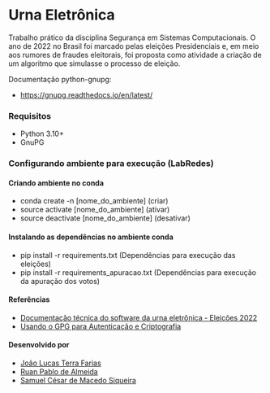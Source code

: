 # Urna Eletrônica

Trabalho prático da disciplina Segurança em Sistemas Computacionais. O ano de 2022 no Brasil foi marcado pelas eleições Presidenciais e, em meio aos rumores de fraudes eleitorais, foi proposta como atividade a criação de um algoritmo que simulasse o processo de eleição.


Documentação python-gnupg:
   - https://gnupg.readthedocs.io/en/latest/
   

### Requisitos
  
  - Python 3.10+
  - GnuPG 
  
### Configurando ambiente para execução (LabRedes)

#### Criando ambiente no conda

   - conda create -n [nome_do_ambiente] (criar)
   - source activate [nome_do_ambiente] (ativar)
   - source deactivate [nome_do_ambiente] (desativar)

#### Instalando as dependências no ambiente conda

   - pip install -r requirements.txt                  (Dependências para execução das eleições)
   - pip install -r requirements_apuracao.txt         (Dependências para execução da apuração dos votos)
    

#### Referências
   
   - [Documentação técnica do software da urna eletrônica - Eleições 2022](https://www.tse.jus.br/eleicoes/eleicoes-2022/documentacao-tecnica-do-software-da-urna-eletronica)
   - [Usando o GPG para Autenticação e Criptografia](https://www.guiafoca.org/guiaonline/avancado/ch20s05.html)

#### Desenvolvido por

   - [João Lucas Terra Farias](https://github.com/ja1za1)
   - [Ruan Pablo de Almeida](https://github.com/RuanAlmeidaTSI)
   - [Samuel César de Macedo Siqueira](https://github.com/samuelcms)
